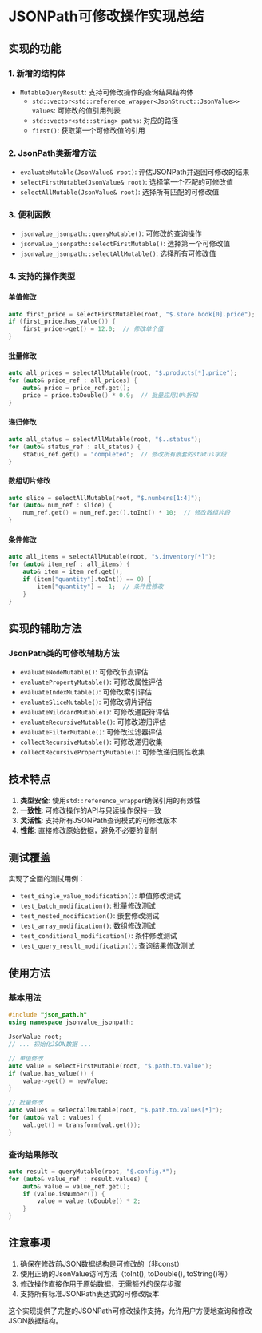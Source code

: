 # JSONPath可修改操作实现总结

## 实现的功能

### 1. 新增的结构体
- `MutableQueryResult`: 支持可修改操作的查询结果结构体
  - `std::vector<std::reference_wrapper<JsonStruct::JsonValue>> values`: 可修改的值引用列表
  - `std::vector<std::string> paths`: 对应的路径
  - `first()`: 获取第一个可修改值的引用

### 2. JsonPath类新增方法
- `evaluateMutable(JsonValue& root)`: 评估JSONPath并返回可修改的结果
- `selectFirstMutable(JsonValue& root)`: 选择第一个匹配的可修改值
- `selectAllMutable(JsonValue& root)`: 选择所有匹配的可修改值

### 3. 便利函数
- `jsonvalue_jsonpath::queryMutable()`: 可修改的查询操作
- `jsonvalue_jsonpath::selectFirstMutable()`: 选择第一个可修改值
- `jsonvalue_jsonpath::selectAllMutable()`: 选择所有可修改值

### 4. 支持的操作类型

#### 单值修改
```cpp
auto first_price = selectFirstMutable(root, "$.store.book[0].price");
if (first_price.has_value()) {
    first_price->get() = 12.0;  // 修改单个值
}
```

#### 批量修改
```cpp
auto all_prices = selectAllMutable(root, "$.products[*].price");
for (auto& price_ref : all_prices) {
    auto& price = price_ref.get();
    price = price.toDouble() * 0.9;  // 批量应用10%折扣
}
```

#### 递归修改
```cpp
auto all_status = selectAllMutable(root, "$..status");
for (auto& status_ref : all_status) {
    status_ref.get() = "completed";  // 修改所有嵌套的status字段
}
```

#### 数组切片修改
```cpp
auto slice = selectAllMutable(root, "$.numbers[1:4]");
for (auto& num_ref : slice) {
    num_ref.get() = num_ref.get().toInt() * 10;  // 修改数组片段
}
```

#### 条件修改
```cpp
auto all_items = selectAllMutable(root, "$.inventory[*]");
for (auto& item_ref : all_items) {
    auto& item = item_ref.get();
    if (item["quantity"].toInt() == 0) {
        item["quantity"] = -1;  // 条件性修改
    }
}
```

## 实现的辅助方法

### JsonPath类的可修改辅助方法
- `evaluateNodeMutable()`: 可修改节点评估
- `evaluatePropertyMutable()`: 可修改属性评估
- `evaluateIndexMutable()`: 可修改索引评估
- `evaluateSliceMutable()`: 可修改切片评估
- `evaluateWildcardMutable()`: 可修改通配符评估
- `evaluateRecursiveMutable()`: 可修改递归评估
- `evaluateFilterMutable()`: 可修改过滤器评估
- `collectRecursiveMutable()`: 可修改递归收集
- `collectRecursivePropertyMutable()`: 可修改递归属性收集

## 技术特点

1. **类型安全**: 使用`std::reference_wrapper`确保引用的有效性
2. **一致性**: 可修改操作的API与只读操作保持一致
3. **灵活性**: 支持所有JSONPath查询模式的可修改版本
4. **性能**: 直接修改原始数据，避免不必要的复制

## 测试覆盖

实现了全面的测试用例：
- `test_single_value_modification()`: 单值修改测试
- `test_batch_modification()`: 批量修改测试
- `test_nested_modification()`: 嵌套修改测试
- `test_array_modification()`: 数组修改测试
- `test_conditional_modification()`: 条件修改测试
- `test_query_result_modification()`: 查询结果修改测试

## 使用方法

### 基本用法
```cpp
#include "json_path.h"
using namespace jsonvalue_jsonpath;

JsonValue root;
// ... 初始化JSON数据 ...

// 单值修改
auto value = selectFirstMutable(root, "$.path.to.value");
if (value.has_value()) {
    value->get() = newValue;
}

// 批量修改
auto values = selectAllMutable(root, "$.path.to.values[*]");
for (auto& val : values) {
    val.get() = transform(val.get());
}
```

### 查询结果修改
```cpp
auto result = queryMutable(root, "$.config.*");
for (auto& value_ref : result.values) {
    auto& value = value_ref.get();
    if (value.isNumber()) {
        value = value.toDouble() * 2;
    }
}
```

## 注意事项

1. 确保在修改前JSON数据结构是可修改的（非const）
2. 使用正确的JsonValue访问方法（toInt(), toDouble(), toString()等）
3. 修改操作直接作用于原始数据，无需额外的保存步骤
4. 支持所有标准JSONPath表达式的可修改版本

这个实现提供了完整的JSONPath可修改操作支持，允许用户方便地查询和修改JSON数据结构。
